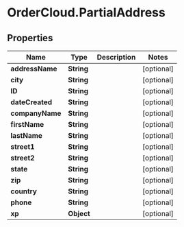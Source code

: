 # OrderCloud.PartialAddress

## Properties
Name | Type | Description | Notes
------------ | ------------- | ------------- | -------------
**addressName** | **String** |  | [optional] 
**city** | **String** |  | [optional] 
**ID** | **String** |  | [optional] 
**dateCreated** | **String** |  | [optional] 
**companyName** | **String** |  | [optional] 
**firstName** | **String** |  | [optional] 
**lastName** | **String** |  | [optional] 
**street1** | **String** |  | [optional] 
**street2** | **String** |  | [optional] 
**state** | **String** |  | [optional] 
**zip** | **String** |  | [optional] 
**country** | **String** |  | [optional] 
**phone** | **String** |  | [optional] 
**xp** | **Object** |  | [optional] 


